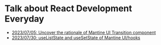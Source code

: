 # Talk about React Development Everyday

- [2023/07/05: Uncover the rationale of Mantine UI Transition component](https://github.com/reboottime/ReactDevEveryday/issues/3)
- [2023/07/30: useListState and useSetState of Mantine UI/hooks](https://github.com/reboottime/ReactDevEveryday/issues/16)